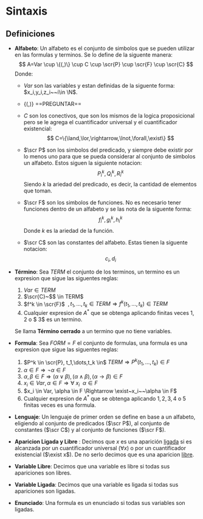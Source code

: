 # Sintaxis

## Definiciones

- **Alfabeto**: Un alfabeto es el conjunto de simbolos que se pueden utilizar en las formulas y terminos. Se lo define de la siguente manera:
  $$
  A=Var \cup \{(,)\} \cup C \cup \scr{P} \cup \scr{F} \cup \scr{C}
  $$
  Donde:

  - $Var$ son las variables y estan definidas de la siguente forma: $x_i,y_i,z_i~~i\in \N$.

  - $\{(,)\}$ ==PREGUNTAR==

  - $C$ son los conectivos, que son los mismos de la logica proposicional pero se le agrega el cuantificador universal y el cuantificador existencial:
    $$
    C=\{\land,\lor,\rightarrow,\lnot,\forall,\exist\}
    $$

  - $\scr P$ son los simbolos del predicado, y siempre debe existir por lo menos uno para que se pueda considerar al conjunto de simbolos un alfabeto. Estos siguen la siguiente notacion: 
    $$
    P_i^k,Q_i^k,R_i^k
    $$
    Siendo $k$ la ariedad del predicado, es decir, la cantidad de elementos que toman.

  - $\scr F$ son los simbolos de funciones. No es necesario tener funciones dentro de un alfabeto y se las nota de la siguente forma:
    $$
    f_i^k,g_i^k,h_i^k
    $$
    Donde $k$ es la ariedad de la función.

  - $\scr C$ son las constantes del alfabeto. Estas tienen la siguente notacion:
    $$
    c_i,d_i
    $$
  
- **Término**: Sea $TERM$ el conjunto de los terminos, un termino es un expresion que sigue las siguentes reglas:

  1. $Var \in TERM$
  2. $\scr{C}~$$ \in TERM$ 
  3. $f^k \in \scr{F}$$~~, t_1,\dots,t_k \in TERM \Rightarrow f^k(t_1,\dots,t_k) \in TERM$
  4. Cualquier expresion de $A^*$ que se obtenga aplicando finitas veces $1, 2$ o $ 3$ es un termino.  

  Se llama **Término cerrado** a un termino que no tiene variables.

- **Formula**: Sea $FORM=F$ el conjunto de formulas, una formula es una expresion que sigue las siguentes reglas:

  1. $P^k \in \scr{P}, t_1,\dots,t_k \in$$~TERM \Rightarrow P^k(t_1,\dots,t_k) \in F$
  2. $\alpha \in F \Rightarrow \lnot \alpha \in F$
  3. $\alpha,\beta \in F \Rightarrow (\alpha\lor \beta), (\alpha \land\beta), (\alpha \rightarrow \beta) \in F$ 
  4. $x_i \in Var, \alpha \in F \Rightarrow \forall~x_i~~\alpha \in F$
  5. $x_i \in Var, \alpha \in F \Rightarrow \exist~x_i~~\alpha \in F$
  6. Cualquier expresion de $A^*$ que se obtenga aplicando $1,2,3,4$ o $5$ finitas veces es una formula.

- **Lenguaje**: Un lenguaje de primer orden se define en base a un alfabeto, eligiendo al conjunto de predicados ($\scr P$), al conjunto de constantes ($\scr C$) y al conjunto de funciones ($\scr F$).

- **Aparicion Ligada y Libre** : Decimos que $x$ es una aparición <u>ligada</u> si es alcanzada por un cuantificador universal ($\forall x$) o por un cuantificador existencial ($\exist x$). De no serlo decimos que es una aparicion <u>libre</u>.

- **Variable Libre**: Decimos que una variable es libre si todas sus apariciones son libres.

- **Variable Ligada**: Decimos que una variable es ligada si todas sus apariciones son ligadas.

- **Enunciado**: Una formula es un enunciado si todas sus variables son ligadas.
















